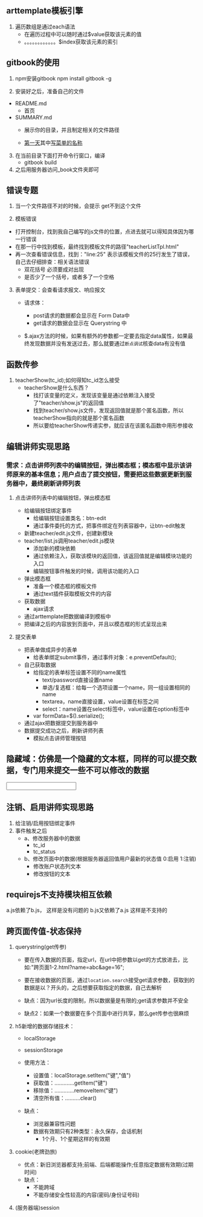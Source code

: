 ## arttemplate模板引擎
1. 遍历数组是通过each语法
    + 在遍历过程中可以随时通过$value获取该元素的值
    + 。。。。。。。。。。。。$index获取该元素的索引


## gitbook的使用
1. npm安装gitbook
npm install gitbook -g

2. 安装好之后，准备自己的文件
+ README.md
    - 首页
+ SUMMARY.md
    - 展示你的目录，并且制定相关的文件路径

    - [第一天](第一天.md)其中[写菜单的名称](文件的路径)
3. 在当前目录下面打开命令行窗口，编译
    - gitbook build
4. 之后用服务器访问_book文件夹即可


## 错误专题
1. 当一个文件路径不对的时候，会提示 get不到这个文件

2. 模板错误
+ 打开控制台，找到我自己编写的js文件的位置，点进去就可以得知具体因为哪一行错误
+ 在那一行中找到模板，最终找到模板文件的路径"teacherListTpl.html"
+ 再一次查看错误信息，找到："line:25" 表示该模板文件的25行发生了错误，自己去仔细排查：相关语法错误
    - 双花括号 必须要成对出现
    - 是否少了一个括号，或者多了一个空格

3. 表单提交：会查看请求报文、响应报文
    + 请求体：
        - post请求的数据都会显示在 Form Data中
        - get请求的数据会显示在 Querystring 中

    + $.ajax方法的时候，如果有额外的参数都一定要去指定data属性，如果最终发现数据并没有发送过去，那么就要通过`断点调试`核查data有没有值

## 函数传参
1. teacherShow(tc_id);如何得知tc_id怎么接受
    + teacherShow是什么东西？
        - 找打该变量的定义，发现该变量是通过依赖注入接受了"teacher/show.js"的返回值
        - 找到teacher/show.js文件，发现返回值就是那个匿名函数，所以teacherShow指向的就是那个匿名函数
        - 所以要给teacherShow传递实参，就应该在该匿名函数中用形参接收


## 编辑讲师实现思路
### 需求：点击讲师列表中的编辑按钮，弹出模态框；模态框中显示该讲师原来的基本信息；用户点击了提交按钮，需要把这些数据更新到服务器中，最终刷新讲师列表
1. 点击讲师列表中的编辑按钮，弹出模态框
    + 给编辑按钮绑定事件
        - 给编辑按钮设置类名：btn-edit
        - 通过事件委托的方式，把事件绑定在列表容器中，让btn-edit触发
    + 新建teacher/edit.js文件，创建新模块
    + teacher/list.js调用teacher/edit.js模块
        - 添加新的模块依赖
        - 通过依赖注入，获取该模块的返回值，该返回值就是编辑模块功能的入口
        - 编辑按钮事件触发的时候，调用该功能的入口
    + 弹出模态框
        - 准备一个模态框的模板文件
        - 通过text插件获取模板文件的内容
    + 获取数据
        - ajax请求
    + 通过arttemplate把数据编译到模板中
    + 把编译之后的内容放到页面中，并且以模态框的形式呈现出来

2. 提交表单
    + 把表单做成异步的表单
        - 给表单绑定submit事件，通过事件对象：e.preventDefault();
    + 自己获取数据
        - 给指定的表单标签设置不同的name属性
            - text/password直接设置name
            - 单选/复选框：给每一个选项设置一个name，同一组设置相同的name
            - textarea，name直接设置，value设置在标签之间
            - select：name设置在select标签中，value设置在option标签中
        - var formData=$().serialize();
    + 通过ajax把数据提交到服务器中
    + 数据提交成功之后，刷新讲师列表
        - 模拟点击讲师管理按钮

## 隐藏域：仿佛是一个隐藏的文本框，同样的可以提交数据，专门用来提交一些不可以修改的数据
<input type="hide"/>

## 注销、启用讲师实现思路
1. 给注销/启用按钮绑定事件
2. 事件触发之后
    + a、修改服务器中的数据
        - tc_id
        + tc_status
    + b、修改页面中的数据(根据服务器返回值用户最新的状态值 0:启用 1:注销)
        -  修改账户状态列文本
        -  修改按钮的文本

## requirejs不支持模块相互依赖
a.js依赖了b.js，  这样是没有问题的
b.js又依赖了a.js    这样是不支持的

## 跨页面传值-状态保持
1. querystring(get传参)
    + 要在传入数据的页面，指定url，在url中把参数以get的方式放进去，比如:"跨页面1-2.html?name=abc&age=16";
    + 要在接收数据的页面，通过`location.search`接受get请求参数，获取到的数据是以？开头的，之后想要获取指定的数据，自己去解析

    + 缺点：因为url长度的限制，所以数据量是有限的;get请求参数并不安全
    + 缺点2：如果一个数据要在多个页面中进行共享，那么get传参也很麻烦

2. h5新增的数据存储技术：
    + localStorage
    + sessionStorage

    + 使用方法：
        - 设置值：localStorage.setItem("键","值")
        - 获取值：.............getItem("键")
        - 移除值：.............removeItem("键")
        - 清空所有值：..........clear()

    + 缺点：
        - 浏览器兼容性问题
        - 数据有效期只有2种类型：永久保存，会话机制
            - 1个月、1个星期这样的有效期

3. cookie(老牌劲旅)
    + 优点：新旧浏览器都支持;前端、后端都能操作;任意指定数据有效期(过期时间)
    + 缺点：
        - 不能跨域
        - 不能存储安全性较高的内容(密码/身份证号码)

4. (服务器端)session